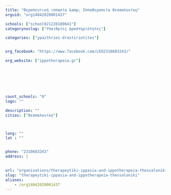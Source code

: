 ```yaml
---
title: "Θεραπευτική ιππασία &amp; Ιπποθεραπεία Θεσσαλονίκη"
orguid: "org14042020001437"

schools: ["school021220180641"]
categorynoslug: ["Υπαιθρίες Δραστηριότητες"]

categories: ["ypaithries-drastiriotites"]


org_facebook: "https://www.facebook.com/LEO2310683243/"

org_website: ["ippotherapeia.gr"]







count_schools: "0"
logo: ""

description: ""
cities: ["Θεσσαλονίκη"]



long: ""
lat : ""


phone: "2310683243"
address: |
    

url: "organisations/therapeytiki-ippasia-and-ippotherapeia-thessaloniki/thessaloniki/ypaithries-drastiriotites"
slug: "therapeytiki-ippasia-and-ippotherapeia-thessaloniki"
aliases:
    - /org14042020001437
---
```



